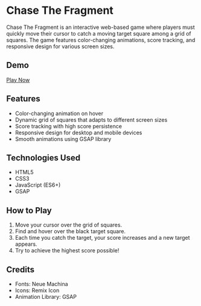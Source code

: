 # Chase The Fragment

Chase The Fragment is an interactive web-based game where players must quickly move their cursor to catch a moving target square among a grid of squares. The game features color-changing animations, score tracking, and responsive design for various screen sizes.

## Demo
[Play Now](https://github.com/ad1tyac0des/Chase-the-Fragment/)

## Features

- Color-changing animation on hover
- Dynamic grid of squares that adapts to different screen sizes
- Score tracking with high score persistence
- Responsive design for desktop and mobile devices
- Smooth animations using GSAP library

## Technologies Used

- HTML5
- CSS3
- JavaScript (ES6+)
- GSAP

## How to Play

1. Move your cursor over the grid of squares.
2. Find and hover over the black target square.
3. Each time you catch the target, your score increases and a new target appears.
4. Try to achieve the highest score possible!

## Credits

- Fonts: Neue Machina
- Icons: Remix Icon
- Animation Library: GSAP
